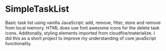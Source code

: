# SimpleTaskList
Basic task list using vanilla JavaScript: add, remove, filter, store and remove from local memory.  HTML does use font awesome icons for the delete task icons.  Additonally, styling elements imported from cloudfire/materialize.  I did this as a short project to improve my understanding of core javaScript functionality.   

